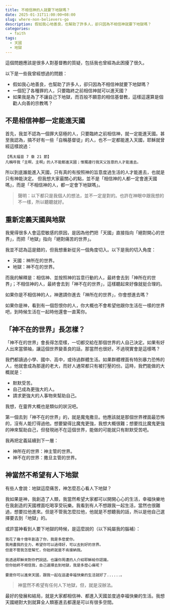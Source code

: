 ```yaml
---
title: 不相信神的人就要下地獄嗎？
date: 2025-01-31T11:00:00+08:00
slug: where-non-believers-go
description: 假如我心地善良，也幫助了許多人，卻只因為不相信神就要下地獄嗎？
categories:
  - faith
tags:
  - 天國
  - 地獄
---
```


這個問題應該是很多人對基督教的質疑，包括我也曾經為此困擾了很久。

以下是一些我曾經想過的問題：

- 假如我心地善良，也幫助了許多人，卻只因為不相信神就要下地獄嗎？
- 一個犯了各種罪的人，只要臨終之前相信神就可以進天國？
- 如果我是為了不讓自己下地獄，而百般不願意的相信基督教，這樣這還算是個勸人向善的宗教嗎？

## 不是相信神都一定能進天國

首先，我並不認為一個罪大惡極的人，只要臨終之前相信神，就一定能進天國。甚至我認為，搞不好有一些「自稱基督徒」的人，也不一定都能進入天國，耶穌就曾經這樣說過：

```
【馬太福音 7 章 21 節】
凡稱呼我「主啊，主啊」的人不能都進天國；惟獨遵行我天父旨意的人才能進去。
```

所以到底誰能進入天國，只有真的有按照神的旨意度過生活的人才能進去，也就是只有神能決定。
但我想大家最關心的點，並不是「相信神的人都一定會進天國嗎」，而是「不相信神的人，都一定會下地獄嗎」。

> 聲明：以下都只是我個人的想法，並不一定是對的。也許在神眼中跟我想的不一樣，所以聽聽就好。

## 重新定義天國與地獄

我覺得很多人會這麼敏感的原因，是因為他們把「天國」直接指向「絕對開心的世界」，而把「地獄」指向「絕對痛苦的世界」。

我並不認為這是錯的，但我想重新從另一個角度切入。以下是我的切入角度：

- 天國：神所在的世界。
- 地獄：神不在的世界。

而我的解釋是：相信神、並按照神的旨意行動的人，最終會去到「神所在的世界」；不相信神的人，最終會去到「神不在的世界」，這樣聽起來好像就挺合理的。

如果你是不相信神的人，神邀請你進去「神所在的世界」，你會想進去嗎？

如果你是神，看到有一個怨恨你的人，你大概也不會希望他跟你生活在一樣的世界吧，到時候生活在一起時他還會一直罵你。

## 「神不在的世界」長怎樣？

「神不在的世界」會長得怎麼樣，一切都交給在那個世界的人自己決定。如果有好人出來當領袖，讓這個世界變善良的話，那當然也很好。不過現實會是這樣嗎？

我們都讀過小學、國中、高中，或待過群體生活。如果群體裡面有特別暴力恐怖的人，他就會成為那邊的老大，而好人通常都只有被打壓的份。這時，我們能做的大概就是：

- 默默受苦。
- 自己成為更強大的人。
- 請求更強大的人事物來幫助自己。

我想，在靈界大概也是類似的狀況吧。

第一個去到「神不在的世界」的，就是魔鬼撒旦。他應該就是那個世界裡面最恐怖的，沒有人能打得過他。想要變得比魔鬼更強，我想大概很難；想要找比魔鬼更強的神來幫助自己，但發現祂不在這個世界，能做的可能就只有默默受苦吧。

我再把定義延續到下一層：

- 神所在的世界：神主管的世界。
- 神不在的世界：撒旦主管的世界。

## 神當然不希望有人下地獄

有些人會說：地獄這麼痛苦，神怎麼忍心看人下地獄？

我如果是神，我創造了人類，我當然希望大家都可以開開心心的生活，幸福快樂地在我創造的天國裡面吃喝享受玩樂。我看到有人不想跟我一起生活，當然也很難過，想要拉他進來。但是不管我怎麼拉他，他就是不想聽我的話，所以是他自己選擇要去到「地獄」的。

或許當神看到人要下地獄的時候，是這麼說的（以下純屬我的腦補）：

```
我花了幾十億年創造了你，我是多麼愛你。
我用盡我的全力，希望你可以過得好，可以去到好的世界。
但是不管我怎麼幫忙，你始終就是不肯接納我。

我透過耶穌來對你們說話，也讓你周遭的人介紹耶穌給你認識，
但你始終不相信我，自己選擇去到地獄，我是多麼心痛呢？

要是你可以進來天國，跟我一起在這邊幸福快樂的生活就好了......。
```

> 神當然不希望有任何人下地獄，但，就是沒辦法。

最好的發展和結局，就是大家都相信神、都進入天國並度過幸福快樂的生活。我想天國絕對大到就算全人類塞進去都還是可以有很多空間。
